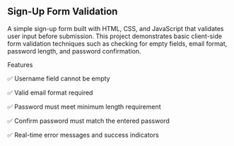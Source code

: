 ## **Sign-Up Form Validation**

A simple sign-up form built with HTML, CSS, and JavaScript that validates user input before submission.
This project demonstrates basic client-side form validation techniques such as checking for empty fields, email format, password length, and password confirmation.

Features

✅ Username field cannot be empty

✅ Valid email format required

✅ Password must meet minimum length requirement

✅ Confirm password must match the entered password

✅ Real-time error messages and success indicators
